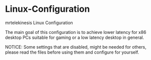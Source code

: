 # Linux-Configuration
mrtelekinesis Linux Configuration

The main goal of this configuration is to achieve lower latency for x86 desktop PCs suitable for gaming or a low latency desktop in general.

NOTICE: Some settings that are disabled, might be needed for others, please read the files before using them and configure for yourself.
